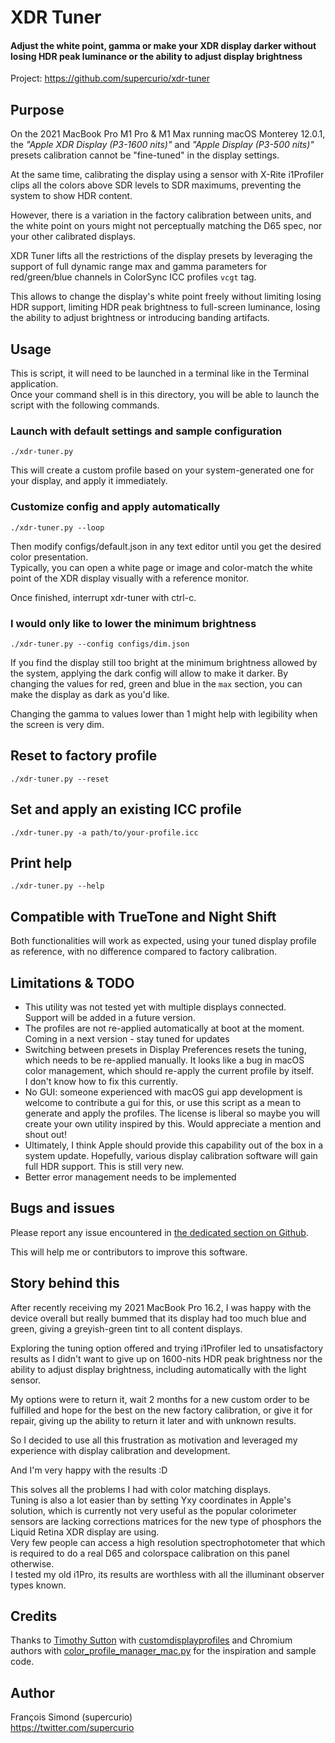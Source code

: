 # XDR Tuner

#### Adjust the white point, gamma or make your XDR display darker without losing HDR peak luminance or the ability to adjust display brightness

Project: https://github.com/supercurio/xdr-tuner

## Purpose

On the 2021 MacBook Pro M1 Pro & M1 Max running macOS Monterey 12.0.1, the
*"Apple XDR Display (P3-1600 nits)"* and *"Apple Display (P3-500 nits)"*
presets calibration cannot be "fine-tuned" in the display settings.

At the same time, calibrating the display using a sensor with X-Rite
i1Profiler clips all the colors above SDR levels to SDR maximums,
preventing the system to show HDR content.

However, there is a variation in the factory calibration between units,
and the white point on yours might not perceptually matching the D65 spec,
nor your other calibrated displays.

XDR Tuner lifts all the restrictions of the display presets by leveraging
the support of full dynamic range  max and gamma parameters for
red/green/blue channels in ColorSync ICC profiles `vcgt` tag.

This allows to change the display's white point freely without limiting
losing HDR support, limiting HDR peak brightness to full-screen luminance,
losing the ability to adjust brightness or introducing banding artifacts.

## Usage

This is script, it will need to be launched in a terminal like
in the Terminal application.  
Once your command shell is in this directory,
you will be able to launch the script with the following commands.

### Launch with default settings and sample configuration
`./xdr-tuner.py`

This will create a custom profile based on your system-generated one
for your display, and apply it immediately.

### Customize config and apply automatically
`./xdr-tuner.py --loop`

Then modify configs/default.json in any text editor until you get
the desired color presentation.  
Typically, you can open a white page or image and color-match
the white point of the XDR display visually with a reference monitor.

Once finished, interrupt xdr-tuner with ctrl-c.

### I would only like to lower the minimum brightness
`./xdr-tuner.py --config configs/dim.json`

If you find the display still too bright at the minimum brightness
allowed by the system, applying the dark config will allow to make it
darker. By changing the values for red, green and blue in the `max`
section, you can make the display as dark as you'd like.

Changing the gamma to values lower than 1 might help with legibility
when the screen is very dim.

## Reset to factory profile
`./xdr-tuner.py --reset`

## Set and apply an existing ICC profile
`./xdr-tuner.py -a path/to/your-profile.icc`

## Print help
`./xdr-tuner.py --help`


## Compatible with TrueTone and Night Shift

Both functionalities will work as expected, using your tuned display
profile as reference, with no difference compared to factory calibration.

## Limitations & TODO

* This utility was not tested yet with multiple displays connected.  
  Support will be added in a future version.
* The profiles are not re-applied automatically at boot at the moment.   
  Coming in a next version - stay tuned for updates
* Switching between presets in Display Preferences resets the tuning,
  which needs to be re-applied manually. It looks like a bug in macOS
  color management, which should re-apply the current profile by itself.  
  I don't know how to fix this currently.
* No GUI: someone experienced with macOS gui app development is welcome
  to contribute a gui for this, or use this script as a mean to generate and
  apply the profiles. The license is liberal so maybe you will create your
  own utility inspired by this.
  Would appreciate a mention and shout out!
* Ultimately, I think Apple should provide this capability out of the box in
  a system update. Hopefully, various display calibration software will gain
  full HDR support. This is still very new.
* Better error management needs to be implemented


## Bugs and issues

Please report any issue encountered in
[the dedicated section on Github](https://github.com/supercurio/xdr-tuner/issues).

This will help me or contributors to improve this software.


## Story behind this

After recently receiving my 2021 MacBook Pro 16.2, I was happy with the
device overall but really bummed that its display had too much blue
and green, giving a greyish-green tint to all content displays.

Exploring the tuning option offered and trying i1Profiler led to
unsatisfactory results as I didn't want to give up on 1600-nits HDR
peak brightness nor the ability to adjust display brightness, including
automatically with the light sensor.

My options were to return it, wait 2 months for a new custom order to
be fulfilled and hope for the best on the new factory calibration, or
give it for repair, giving up the ability to return it later and with
unknown results.

So I decided to use all this frustration as motivation and leveraged
my experience with display calibration and development.

And I'm very happy with the results :D

This solves all the problems I had with color matching displays.  
Tuning is also a lot easier than by setting Yxy coordinates in
Apple's solution, which is currently not very useful as the
popular colorimeter sensors are lacking corrections matrices for the
new type of phosphors the Liquid Retina XDR display are using.  
Very few people can access a high resolution spectrophotometer that
which is required to do a real D65 and colorspace calibration on this
panel otherwise.  
I tested my old i1Pro, its results are worthless with all the illuminant observer
types known.

## Credits

Thanks to [Timothy Sutton](https://github.com/timsutton) with
[customdisplayprofiles](https://github.com/timsutton/customdisplayprofiles) and
Chromium authors with [color_profile_manager_mac.py](https://chromium.googlesource.com/chromium/src/+/refs/heads/main/content/test/gpu/gpu_tests/color_profile_manager_mac.py)
for the inspiration and sample code.


## Author
François Simond (supercurio)  
https://twitter.com/supercurio
